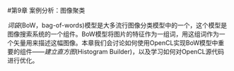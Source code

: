 #第9章 案例分析：图像聚类

*词袋*(BoW，bag-of-words)模型是大多流行图像分类模型中的一个，这个模型是图像搜索系统的一个组件。BoW模型将图片的特征作为一组词，用这组词作为一个矢量用来描述这幅图像。本章我们会讨论如何使用OpenCL实现BoW模型中重要的组件——*建立直方图*(Histogram Builder)，以及学习如何对OpenCL源代码进行优化。

